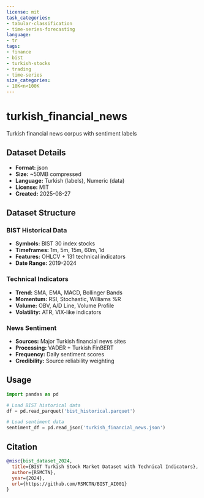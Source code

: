 ```yaml
---
license: mit
task_categories:
- tabular-classification
- time-series-forecasting
language:
- tr
tags:
- finance
- bist
- turkish-stocks
- trading
- time-series
size_categories:
- 10K<n<100K
---
```


# turkish_financial_news

Turkish financial news corpus with sentiment labels

## Dataset Details

- **Format:** json
- **Size:** ~50MB compressed
- **Language:** Turkish (labels), Numeric (data)
- **License:** MIT
- **Created:** 2025-08-27

## Dataset Structure

### BIST Historical Data
- **Symbols:** BIST 30 index stocks
- **Timeframes:** 1m, 5m, 15m, 60m, 1d
- **Features:** OHLCV + 131 technical indicators
- **Date Range:** 2019-2024

### Technical Indicators
- **Trend:** SMA, EMA, MACD, Bollinger Bands
- **Momentum:** RSI, Stochastic, Williams %R
- **Volume:** OBV, A/D Line, Volume Profile
- **Volatility:** ATR, VIX-like indicators

### News Sentiment
- **Sources:** Major Turkish financial news sites
- **Processing:** VADER + Turkish FinBERT
- **Frequency:** Daily sentiment scores
- **Credibility:** Source reliability weighting

## Usage

```python
import pandas as pd

# Load BIST historical data
df = pd.read_parquet('bist_historical.parquet')

# Load sentiment data  
sentiment_df = pd.read_json('turkish_financial_news.json')
```

## Citation

```bibtex
@misc{bist_dataset_2024,
  title={BIST Turkish Stock Market Dataset with Technical Indicators},
  author={RSMCTN},
  year={2024},
  url={https://github.com/RSMCTN/BIST_AI001}
}
```
